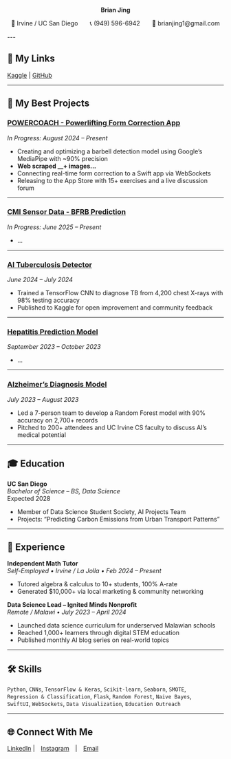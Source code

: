 <p align="center">
  <strong>Brian Jing</strong><br>
</p>
<p align="center">
  📍 Irvine / UC San Diego  📞 (949) 596-6942  📧 brianjing1@gmail.com  
</p>
---

## 🔗 My Links
[Kaggle](https://www.kaggle.com/brianjing) | [GitHub](https://github.com/brianjjing)

---

## 🚀 My Best Projects

### [POWERCOACH - Powerlifting Form Correction App](https://github.com/brianjjing/powercoach)
*In Progress: August 2024 – Present*  
- Creating and optimizing a barbell detection model using Google’s MediaPipe with ~90% precision
- **Web scraped __+ images...**
- Connecting real-time form correction to a Swift app via WebSockets  
- Releasing to the App Store with 15+ exercises and a live discussion forum  

---

### [CMI Sensor Data - BFRB Prediction](https://www.kaggle.com/competitions/cmi-detect-behavior-with-sensor-data)
*In Progress: June 2025 – Present*  
- ...

---

### [AI Tuberculosis Detector](https://www.kaggle.com/code/brianjing/hepatitis-prediction-model-randomforest)
*June 2024 – July 2024*
- Trained a TensorFlow CNN to diagnose TB from 4,200 chest X-rays with 98% testing accuracy  
- Published to Kaggle for open improvement and community feedback  

---

### [Hepatitis Prediction Model](https://www.kaggle.com/code/brianjing/tuberculosis-x-ray-diagnosis-cnn-classifier)
*September 2023 – October 2023*  
- ...

---

### [Alzheimer’s Diagnosis Model](https://www.kaggle.com/code/brianjing/alzheimer-s-detection-model-using-r)
*July 2023 – August 2023*  
- Led a 7-person team to develop a Random Forest model with 90% accuracy on 2,700+ records  
- Pitched to 200+ attendees and UC Irvine CS faculty to discuss AI’s medical potential  

---

## 🎓 Education

**UC San Diego**  
*Bachelor of Science – BS, Data Science*  
Expected 2028  
- Member of Data Science Student Society, AI Projects Team  
- Projects: “Predicting Carbon Emissions from Urban Transport Patterns”

---

## 💼 Experience

**Independent Math Tutor**  
*Self-Employed • Irvine / La Jolla • Feb 2024 – Present*  
- Tutored algebra & calculus to 10+ students, 100% A-rate  
- Generated $10,000+ via local marketing & community networking  

**Data Science Lead – Ignited Minds Nonprofit**  
*Remote / Malawi • July 2023 – April 2024*  
- Launched data science curriculum for underserved Malawian schools  
- Reached 1,000+ learners through digital STEM education  
- Published monthly AI blog series on real-world topics  

---

## 🛠 Skills

`Python`, `CNNs`, `TensorFlow & Keras`, `Scikit-learn`, `Seaborn`, `SMOTE`,  
`Regression & Classification`, `Flask`, `Random Forest`, `Naive Bayes`,  
`SwiftUI`, `WebSockets`, `Data Visualization`, `Education Outreach`

---

## 🌐 Connect With Me

[LinkedIn](https://www.linkedin.com/in/brian-jing-70a37425b/) | [Instagram](instagram.com/brianjingy) | [Email](mailto:brian)
